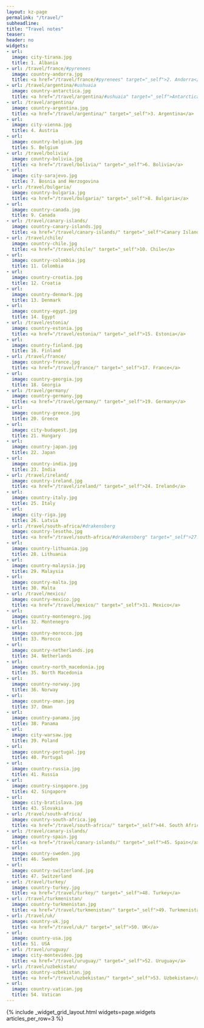 ```yaml
---
layout: kz-page
permalink: "/travel/"
subheadline:
title: "Travel notes"
teaser:
header: no
widgets:
- url:
  image: city-tirana.jpg
  title: 1. Albania
- url: /travel/france/#pyrenees
  image: country-andorra.jpg
  title: <a href="/travel/france/#pyrenees" target="_self">2. Andorra</a>
- url: /travel/argentina/#ushuaia
  image: country-antarctica.jpg
  title: <a href="/travel/argentina/#ushuaia" target="_self">Antarctica</a>
- url: /travel/argentina/
  image: country-argentina.jpg
  title: <a href="/travel/argentina/" target="_self">3. Argentina</a>
- url:
  image: city-vienna.jpg
  title: 4. Austria
- url:
  image: country-belgium.jpg
  title: 5. Belgium
- url: /travel/bolivia/
  image: country-bolivia.jpg
  title: <a href="/travel/bolivia/" target="_self">6. Bolivia</a>
- url:
  image: city-sarajevo.jpg
  title: 7. Bosnia and Herzogovina
- url: /travel/bulgaria/
  image: country-bulgaria.jpg
  title: <a href="/travel/bulgaria/" target="_self">8. Bulgaria</a>
- url:
  image: country-canada.jpg
  title: 9. Canada
- url: /travel/canary-islands/
  image: country-canary-islands.jpg
  title: <a href="/travel/canary-islands/" target="_self">Canary Islands</a>
- url: /travel/chile/
  image: country-chile.jpg
  title: <a href="/travel/chile/" target="_self">10. Chile</a>
- url:
  image: country-colombia.jpg
  title: 11. Colombia
- url:
  image: country-croatia.jpg
  title: 12. Croatia
- url:
  image: country-denmark.jpg
  title: 13. Denmark
- url:
  image: country-egypt.jpg
  title: 14. Egypt
- url: /travel/estonia/
  image: country-estonia.jpg
  title: <a href="/travel/estonia/" target="_self">15. Estonia</a>
- url:
  image: country-finland.jpg
  title: 16. Finland
- url: /travel/france/
  image: country-france.jpg
  title: <a href="/travel/france/" target="_self">17. France</a>
- url:
  image: country-georgia.jpg
  title: 18. Georgia
- url: /travel/germany/
  image: country-germany.jpg
  title: <a href="/travel/germany/" target="_self">19. Germany</a>
- url:
  image: country-greece.jpg
  title: 20. Greece
- url:
  image: city-budapest.jpg
  title: 21. Hungary
- url:
  image: country-japan.jpg
  title: 22. Japan
- url:
  image: country-india.jpg
  title: 23. India
- url: /travel/ireland/
  image: country-ireland.jpg
  title: <a href="/travel/ireland/" target="_self">24. Ireland</a> 
- url:
  image: country-italy.jpg
  title: 25. Italy
- url:
  image: city-riga.jpg
  title: 26. Latvia
- url: /travel/south-africa/#drakensberg
  image: country-lesotho.jpg
  title: <a href="/travel/south-africa/#drakensberg" target="_self">27. Lesotho</a> 
- url:
  image: country-lithuania.jpg
  title: 28. Lithuania
- url:
  image: country-malaysia.jpg
  title: 29. Malaysia
- url:
  image: country-malta.jpg
  title: 30. Malta
- url: /travel/mexico/
  image: country-mexico.jpg
  title: <a href="/travel/mexico/" target="_self">31. Mexico</a>
- url:
  image: country-montenegro.jpg
  title: 32. Montenegro
- url:
  image: country-morocco.jpg
  title: 33. Morocco
- url:
  image: country-netherlands.jpg
  title: 34. Netherlands
- url:
  image: country-north_macedonia.jpg
  title: 35. North Macedonia
- url:
  image: country-norway.jpg
  title: 36. Norway
- url:
  image: country-oman.jpg
  title: 37. Oman
- url:
  image: country-panama.jpg
  title: 38. Panama
- url:
  image: city-warsaw.jpg
  title: 39. Poland
- url:
  image: country-portugal.jpg
  title: 40. Portugal
- url:
  image: country-russia.jpg
  title: 41. Russia
- url:
  image: country-singapore.jpg
  title: 42. Singapore
- url:
  image: city-bratislava.jpg
  title: 43. Slovakia
- url: /travel/south-africa/
  image: country-south-africa.jpg
  title: <a href="/travel/south-africa/" target="_self">44. South Africa</a>
- url: /travel/canary-islands/
  image: country-spain.jpg
  title: <a href="/travel/canary-islands/" target="_self">45. Spain</a>
- url:
  image: country-sweden.jpg
  title: 46. Sweden
- url:
  image: country-switzerland.jpg
  title: 47. Switzerland
- url: /travel/turkey/
  image: country-turkey.jpg
  title: <a href="/travel/turkey/" target="_self">48. Turkey</a> 
- url: /travel/turkmenistan/
  image: country-turkmenistan.jpg
  title: <a href="/travel/turkmenistan/" target="_self">49. Turkmenistan</a> 
- url: /travel/uk/
  image: country-uk.jpg
  title: <a href="/travel/uk/" target="_self">50. UK</a>
- url:
  image: country-usa.jpg
  title: 51. USA
- url: /travel/uruguay/
  image: city-montevideo.jpg
  title: <a href="/travel/uruguay/" target="_self">52. Uruguay</a>
- url: /travel/uzbekistan/
  image: country-uzbekistan.jpg
  title: <a href="/travel/uzbekistan/" target="_self">53. Uzbekistan</a> 
- url: 
  image: country-vatican.jpg
  title: 54. Vatican
---
```


{% include _widget_grid_layout.html widgets=page.widgets articles_per_row=3 %}
